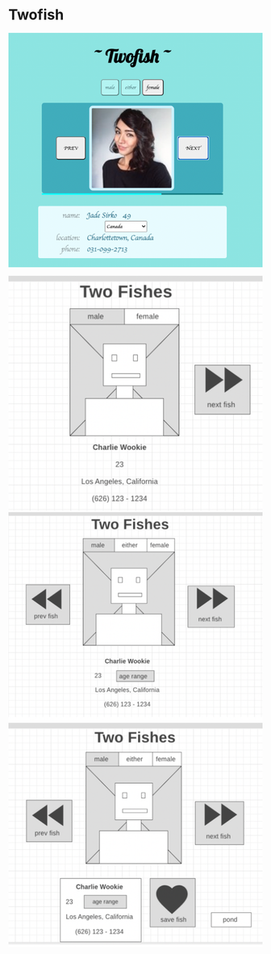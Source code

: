 # Twofish

![twofish](/images/twofish.png)



![bronze](/images/bronze.png)
![gold](/images/silver.png)
![silver](/images/gold.png)